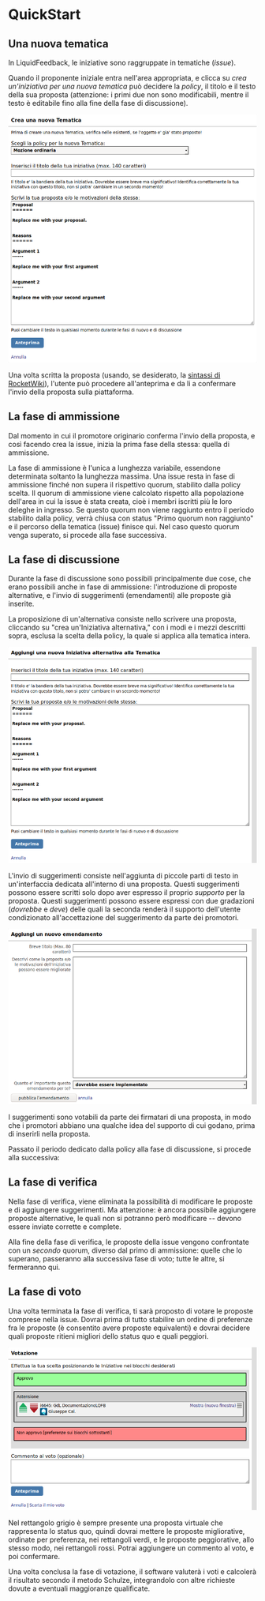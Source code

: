 ---
---

# QuickStart

## Una nuova tematica

In LiquidFeedback, le iniziative sono raggruppate in tematiche (*issue*).

Quando il proponente iniziale entra nell'area appropriata, e clicca su *crea un'iniziativa per una nuova tematica* può decidere la *policy*, il titolo e il testo della sua proposta (attenzione: i primi due non sono modificabili, mentre il testo è editabile fino alla fine della fase di discussione).

![L'interfaccia di creazione per una nuova issue](./static/nuova_tematica.png)

Una volta scritta la proposta (usando, se desiderato, la [sintassi di RocketWiki](https://www.public-software-group.org/rocketwiki)), l'utente può procedere all'anteprima e da li a confermare l'invio della proposta sulla piattaforma.

## La fase di ammissione

Dal momento in cui il promotore originario conferma l'invio della proposta, e così facendo crea la issue, inizia la prima fase della stessa: quella di ammissione. 

La fase di ammissione è l'unica a lunghezza variabile, essendone determinata soltanto la lunghezza massima. Una issue resta in fase di ammissione finché non supera il rispettivo quorum, stabilito dalla policy scelta. Il quorum di ammissione viene calcolato rispetto alla popolazione dell'area in cui la issue è stata creata, cioè i membri iscritti più le loro deleghe in ingresso. Se questo quorum non viene raggiunto entro il periodo stabilito dalla policy, verrà chiusa con status "Primo quorum non raggiunto" e il percorso della tematica (issue) finisce qui. Nel caso questo quorum venga superato, si procede alla fase successiva.

## La fase di discussione

Durante la fase di discussione sono possibili principalmente due cose, che erano possibili anche in fase di ammissione: l'introduzione di proposte alternative, e l'invio di suggerimenti (emendamenti) alle proposte già inserite.

La proposizione di un'alternativa consiste nello scrivere una proposta, cliccando su "crea un'Iniziativa alternativa," con i modi e i mezzi descritti sopra, esclusa la scelta della policy, la quale si applica alla tematica intera.

![L'interfaccia per l'inserimento di una proposta alternativa](./static/nuova_alternativa.png)

L'invio di suggerimenti consiste nell'aggiunta di piccole parti di testo in un'interfaccia dedicata all'interno di una proposta. Questi suggerimenti possono essere scritti solo dopo aver espresso il proprio *supporto* per la proposta. Questi suggerimenti possono essere espressi con due gradazioni (*dovrebbe* e *deve*) delle quali la seconda renderà il supporto dell'utente condizionato all'accettazione del suggerimento da parte dei promotori.

![L'interfaccia per l'inserimento di suggerimenti](./static/nuovo_suggerimento.png)

I suggerimenti sono votabili da parte dei firmatari di una proposta, in modo che i promotori abbiano una qualche idea del supporto di cui godano, prima di inserirli nella proposta.

Passato il periodo dedicato dalla policy alla fase di discussione, si procede alla successiva:

## La fase di verifica

Nella fase di verifica, viene eliminata la possibilità di modificare le proposte e di aggiungere suggerimenti. Ma attenzione: è ancora possibile aggiungere proposte alternative, le quali non si potranno però modificare -- devono essere inviate corrette e complete.

Alla fine della fase di verifica, le proposte della issue vengono confrontate con un *secondo* quorum, diverso dal primo di ammissione: quelle che lo superano, passeranno alla successiva fase di voto; tutte le altre, si fermeranno qui.

## La fase di voto

Una volta terminata la fase di verifica, ti sarà proposto di votare le proposte comprese nella issue. Dovrai prima di tutto stabilire un ordine di preferenze fra le proposte (è consentito avere proposte equivalenti) e dovrai decidere quali proposte ritieni migliori dello status quo e quali peggiori.

![La scheda elettorale](./static/votazione.png)

Nel rettangolo grigio è sempre presente una proposta virtuale che rappresenta lo status quo, quindi dovrai mettere le proposte migliorative, ordinate per preferenza, nei rettangoli verdi, e le proposte peggiorative, allo stesso modo, nei rettangoli rossi. Potrai aggiungere un commento al voto, e poi confermare.

Una volta conclusa la fase di votazione, il software valuterà i voti e calcolerà il risultato secondo il metodo Schulze, integrandolo con altre richieste dovute a eventuali maggioranze qualificate.

